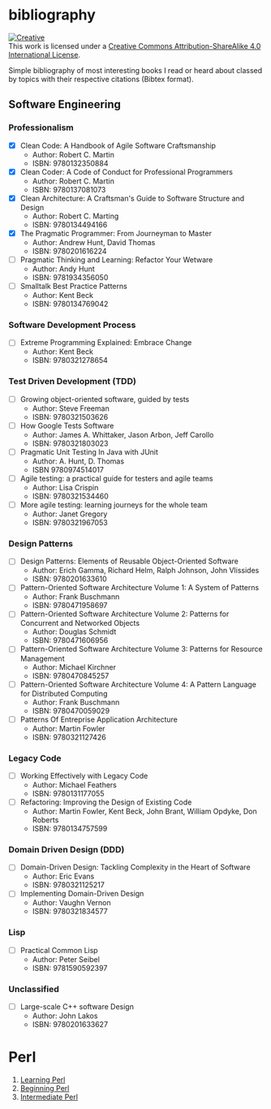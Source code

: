 # bibliography

<a rel=license href=http://creativecommons.org/licenses/by-sa/4.0/><img alt=Creative Commons License style=border-width:0 src=https://i.creativecommons.org/l/by-sa/4.0/88x31.png /></a><br />This work is licensed under a <a rel=license href=http://creativecommons.org/licenses/by-sa/4.0/>Creative Commons Attribution-ShareAlike 4.0 International License</a>.

Simple bibliography of most interesting books I read or heard about classed by topics with their respective citations (Bibtex format).


## Software Engineering
### Professionalism
- [x] Clean Code: A Handbook of Agile Software Craftsmanship
    - Author: Robert C. Martin
    - ISBN: 9780132350884
- [x] Clean Coder: A Code of Conduct for Professional Programmers
    - Author: Robert C. Martin
    - ISBN: 9780137081073
- [x] Clean Architecture: A Craftsman's Guide to Software Structure and Design
    - Author: Robert C. Marting
    - ISBN: 9780134494166
- [x] The Pragmatic Programmer: From Journeyman to Master
    - Author: Andrew Hunt, David Thomas
    - ISBN: 9780201616224
- [ ] Pragmatic Thinking and Learning: Refactor Your Wetware
    - Author: Andy Hunt
    - ISBN: 9781934356050
- [ ] Smalltalk Best Practice Patterns
    - Author: Kent Beck
    - ISBN: 9780134769042

### Software Development Process
- [ ] Extreme Programming Explained: Embrace Change
    - Author: Kent Beck
    - ISBN: 9780321278654

### Test Driven Development (TDD)
- [ ] Growing object-oriented software, guided by tests
    - Author: Steve Freeman
    - ISBN: 9780321503626
- [ ] How Google Tests Software
    - Author: James A. Whittaker, Jason Arbon, Jeff Carollo
    - ISBN: 9780321803023
- [ ] Pragmatic Unit Testing In Java with JUnit
    - Author: A. Hunt, D. Thomas
    - ISBN 9780974514017
- [ ] Agile testing: a practical guide for testers and agile teams
    - Author: Lisa Crispin
    - ISBN: 9780321534460
- [ ] More agile testing: learning journeys for the whole team
    - Author: Janet Gregory
    - ISBN: 9780321967053


### Design Patterns
- [ ] Design Patterns: Elements of Reusable Object-Oriented Software
    - Author: Erich Gamma, Richard Helm, Ralph Johnson, John Vlissides
    - ISBN: 9780201633610
- [ ] Pattern-Oriented Software Architecture Volume 1: A System of Patterns
    - Author: Frank Buschmann
    - ISBN: 9780471958697
- [ ] Pattern-Oriented Software Architecture Volume 2: Patterns for Concurrent and Networked Objects
    - Author: Douglas Schmidt
    - ISBN: 9780471606956
- [ ] Pattern-Oriented Software Architecture Volume 3: Patterns for Resource Management
    - Author: Michael Kirchner
    - ISBN: 9780470845257
- [ ] Pattern-Oriented Software Architecture Volume 4: A Pattern Language for Distributed Computing
    - Author: Frank Buschmann
    - ISBN: 9780470059029
- [ ] Patterns Of Entreprise Application Architecture
    - Author: Martin Fowler
    - ISBN: 9780321127426


### Legacy Code
- [ ] Working Effectively with Legacy Code
    - Author: Michael Feathers
    - ISBN: 9780131177055
- [ ] Refactoring: Improving the Design of Existing Code
    - Author: Martin Fowler, Kent Beck, John Brant, William Opdyke, Don Roberts
    - ISBN: 9780134757599


### Domain Driven Design (DDD)
- [ ] Domain-Driven Design: Tackling Complexity in the Heart of Software
    - Author: Eric Evans
    - ISBN: 9780321125217
- [ ] Implementing Domain-Driven Design
    - Author: Vaughn Vernon
    - ISBN: 9780321834577


### Lisp
- [ ] Practical Common Lisp
    - Author: Peter Seibel
    - ISBN: 9781590592397


### Unclassified
- [ ] Large-scale C++ software Design
    - Author: John Lakos
    - ISBN: 9780201633627


# Perl
1. [Learning Perl](http://shop.oreilly.com/product/9780596520113.do)
1. [Beginning Perl](http://www.perl.org/books/beginning-perl/)
1. [Intermediate Perl](http://shop.oreilly.com/product/9780596102067.do)
